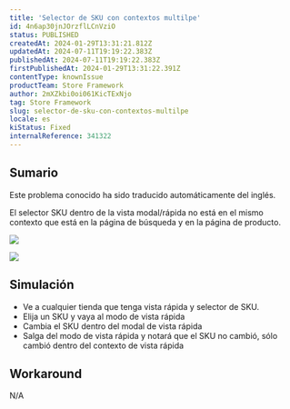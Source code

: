 ```yaml
---
title: 'Selector de SKU con contextos multilpe'
id: 4n6ap30jnJOrzflLCnVziO
status: PUBLISHED
createdAt: 2024-01-29T13:31:21.812Z
updatedAt: 2024-07-11T19:19:22.383Z
publishedAt: 2024-07-11T19:19:22.383Z
firstPublishedAt: 2024-01-29T13:31:22.391Z
contentType: knownIssue
productTeam: Store Framework
author: 2mXZkbi0oi061KicTExNjo
tag: Store Framework
slug: selector-de-sku-con-contextos-multilpe
locale: es
kiStatus: Fixed
internalReference: 341322
---
```


## Sumario

<div class="alert alert-info">
  <p>Este problema conocido ha sido traducido automáticamente del inglés.</p>
</div>



El selector SKU dentro de la vista modal/rápida no está en el mismo contexto que está en la página de búsqueda y en la página de producto.

 ![](https://vtexhelp.zendesk.com/attachments/token/zIQ15WW7s1Zo24Z1I5tFT4H3y/?name=image.png)


 ![](https://vtexhelp.zendesk.com/attachments/token/gnAeV75W2Sip3Pl1zfQyAiWOI/?name=image.png)


##

## Simulación



- Ve a cualquier tienda que tenga vista rápida y selector de SKU.
- Elija un SKU y vaya al modo de vista rápida
- Cambia el SKU dentro del modal de vista rápida
- Salga del modo de vista rápida y notará que el SKU no cambió, sólo cambió dentro del contexto de vista rápida



## Workaround


N/A

